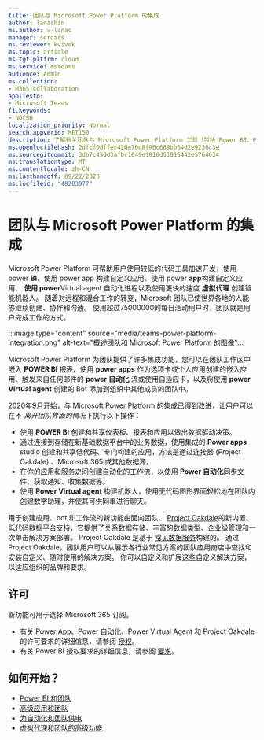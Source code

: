 ```yaml
---
title: 团队与 Microsoft Power Platform 的集成
author: lanachin
ms.author: v-lanac
manager: serdars
ms.reviewer: kvivek
ms.topic: article
ms.tgt.pltfrm: cloud
ms.service: msteams
audience: Admin
ms.collection:
- M365-collaboration
appliesto:
- Microsoft Teams
f1.keywords:
- NOCSH
localization_priority: Normal
search.appverid: MET150
description: 了解有关团队与 Microsoft Power Platform 工具（包括 Power BI、Power apps、Power 自动化和 Power Virtual Agent）的集成。
ms.openlocfilehash: 2dfcf0dffec420e70d8f90c669bb64d2e9236c3e
ms.sourcegitcommit: 3db7c450d3afbc1049e1016d51016442e5764634
ms.translationtype: MT
ms.contentlocale: zh-CN
ms.lasthandoff: 09/22/2020
ms.locfileid: "48203977"
---
```

# <a name="teams-integration-with-microsoft-power-platform"></a>团队与 Microsoft Power Platform 的集成

Microsoft Power Platform 可帮助用户使用较低的代码工具加速开发，使用 power **BI**、使用 power app 构建自定义应用、使用 power **app**构建自定义应用、 **使用 power**Virtual agent 自动化进程以及使用更快的速度 **虚拟代理** 创建智能机器人。 随着对远程和混合工作的转变，Microsoft 团队已使世界各地的人能够继续创建、协作和沟通。 使用超过75000000的每日活动用户时，团队就是用户完成工作的方式。

:::image type="content" source="media/teams-power-platform-integration.png" alt-text="概述团队和 Microsoft Power Platform 的图像":::

Microsoft Power Platform 为团队提供了许多集成功能，您可以在团队工作区中嵌入 **POWER BI** 报表、使用 **power apps** 作为选项卡或个人应用创建的嵌入应用、触发来自任何邮件的 **power 自动化** 流或使用自适应卡，以及将使用 **power Virtual agent** 创建的 Bot 添加到组织中其他成员的团队中。

2020年9月开始，与 Microsoft Power Platform 的集成已得到改进，让用户可以在不 *离开团队界面的情况*下执行以下操作：

- 使用 **POWER BI** 创建和共享仪表板、报表和应用以做出数据驱动决策。
- 通过连接到存储在新基础数据平台中的业务数据，使用集成的 **Power apps** studio 创建和共享低代码、专门构建的应用，方法是通过连接器 (Project Oakdale) 、Microsoft 365 或其他数据源。
- 在你的应用和服务之间创建自动化的工作流，以使用 **Power 自动化**同步文件、获取通知、收集数据等。
- 使用 **Power Virtual agent** 构建机器人，使用无代码图形界面轻松地在团队内创建数字助理，并使其可供同事进行聊天。

用于创建应用、bot 和工作流的新功能由面向团队、 [Project Oakdale](https://go.microsoft.com/fwlink/?linkid=2143541)的新内置、低代码数据平台支持，它提供了关系数据存储、丰富的数据类型、企业级管理和一次单击解决方案部署。 Project Oakdale 是基于 [常见数据服务](https://docs.microsoft.com/powerapps/maker/common-data-service/data-platform-intro)构建的。 通过 Project Oakdale，团队用户可以从展示各行业常见方案的团队应用商店中查找和安装自定义、随时使用的解决方案。 你可以自定义和扩展这些自定义解决方案，以适应组织的品牌和要求。

## <a name="licensing"></a>许可

新功能可用于选择 Microsoft 365 订阅。

- 有关 Power App、Power 自动化、Power Virtual Agent 和 Project Oakdale 的许可要求的详细信息，请参阅 [授权](https://go.microsoft.com/fwlink/?linkid=2143647)。
- 有关 Power BI 授权要求的详细信息，请参阅 [要求](https://go.microsoft.com/fwlink/?linkid=2143490)。
 
## <a name="how-do-i-get-started"></a>如何开始？

- [Power BI 和团队](https://aka.ms/pbi-teams-docs)
- [高级应用和团队](https://aka.ms/pa-teams-docs)
- [为自动化和团队供电](https://aka.ms/pauto-teams-docs)
- [虚拟代理和团队的高级功能](https://aka.ms/pva-teams-docs)
